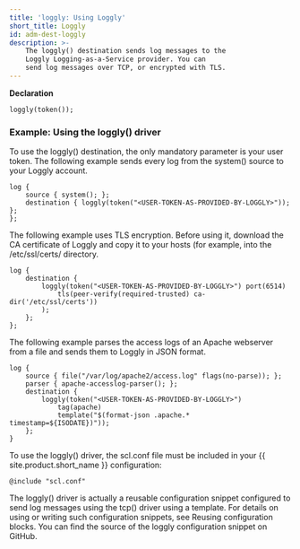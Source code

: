 ```yaml
---
title: 'loggly: Using Loggly'
short_title: Loggly
id: adm-dest-loggly
description: >-
    The loggly() destination sends log messages to the
    Loggly Logging-as-a-Service provider. You can
    send log messages over TCP, or encrypted with TLS.
---
```


**Declaration**

```config
loggly(token());
```

### Example: Using the loggly() driver

To use the loggly() destination, the only mandatory parameter is your
user token. The following example sends every log from the system()
source to your Loggly account.

```config
log {
    source { system(); };
    destination { loggly(token("<USER-TOKEN-AS-PROVIDED-BY-LOGGLY>")); };
};
```

The following example uses TLS encryption. Before using it, download the
CA certificate of Loggly and copy it to your hosts (for example, into
the /etc/ssl/certs/ directory.

```config
log {
    destination {
        loggly(token("<USER-TOKEN-AS-PROVIDED-BY-LOGGLY>") port(6514)
            tls(peer-verify(required-trusted) ca-dir('/etc/ssl/certs'))
        );
    };
};
```

The following example parses the access logs of an Apache webserver from
a file and sends them to Loggly in JSON format.

```config
log {
    source { file("/var/log/apache2/access.log" flags(no-parse)); };
    parser { apache-accesslog-parser(); };
    destination {
        loggly(token("<USER-TOKEN-AS-PROVIDED-BY-LOGGLY>")
            tag(apache)
            template("$(format-json .apache.* timestamp=${ISODATE})"));
    };
}
```

To use the loggly() driver, the scl.conf file must be included in your
{{ site.product.short_name }} configuration:

```config
@include "scl.conf"
```

The loggly() driver is actually a reusable configuration snippet
configured to send log messages using the tcp() driver using a template.
For details on using or writing such configuration snippets, see
Reusing configuration blocks. You can find the source of
the loggly configuration snippet on GitHub.
